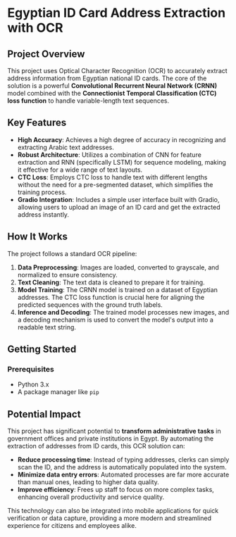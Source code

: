 # Egyptian ID Card Address Extraction with OCR

## Project Overview

This project uses Optical Character Recognition (OCR) to accurately extract address information from Egyptian national ID cards. The core of the solution is a powerful **Convolutional Recurrent Neural Network (CRNN)** model combined with the **Connectionist Temporal Classification (CTC) loss function** to handle variable-length text sequences.

## Key Features

* **High Accuracy**: Achieves a high degree of accuracy in recognizing and extracting Arabic text addresses.
* **Robust Architecture**: Utilizes a combination of CNN for feature extraction and RNN (specifically LSTM) for sequence modeling, making it effective for a wide range of text layouts.
* **CTC Loss**: Employs CTC loss to handle text with different lengths without the need for a pre-segmented dataset, which simplifies the training process.
* **Gradio Integration**: Includes a simple user interface built with Gradio, allowing users to upload an image of an ID card and get the extracted address instantly.

## How It Works

The project follows a standard OCR pipeline:

1.  **Data Preprocessing**: Images are loaded, converted to grayscale, and normalized to ensure consistency.
2.  **Text Cleaning**: The text data is cleaned to prepare it for training.
3.  **Model Training**: The CRNN model is trained on a dataset of Egyptian addresses. The CTC loss function is crucial here for aligning the predicted sequences with the ground truth labels.
4.  **Inference and Decoding**: The trained model processes new images, and a decoding mechanism is used to convert the model's output into a readable text string.

## Getting Started

### Prerequisites

* Python 3.x
* A package manager like `pip`


## Potential Impact

This project has significant potential to **transform administrative tasks** in government offices and private institutions in Egypt. By automating the extraction of addresses from ID cards, this OCR solution can:

  * **Reduce processing time**: Instead of typing addresses, clerks can simply scan the ID, and the address is automatically populated into the system.
  * **Minimize data entry errors**: Automated processes are far more accurate than manual ones, leading to higher data quality.
  * **Improve efficiency**: Frees up staff to focus on more complex tasks, enhancing overall productivity and service quality.

This technology can also be integrated into mobile applications for quick verification or data capture, providing a more modern and streamlined experience for citizens and employees alike.
